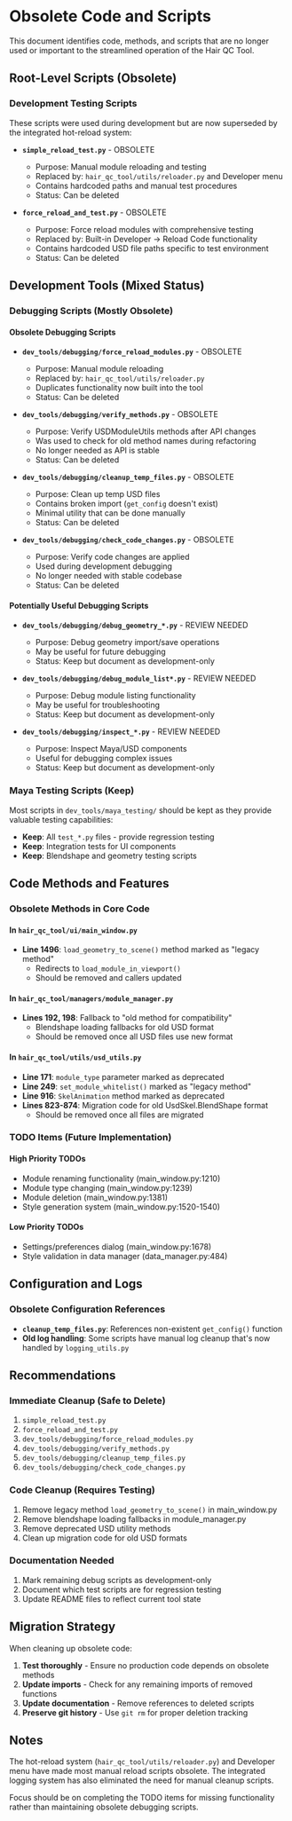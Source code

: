 # Obsolete Code and Scripts

This document identifies code, methods, and scripts that are no longer used or important to the streamlined operation of the Hair QC Tool.

## Root-Level Scripts (Obsolete)

### Development Testing Scripts
These scripts were used during development but are now superseded by the integrated hot-reload system:

- **`simple_reload_test.py`** - OBSOLETE
  - Purpose: Manual module reloading and testing
  - Replaced by: `hair_qc_tool/utils/reloader.py` and Developer menu
  - Contains hardcoded paths and manual test procedures
  - Status: Can be deleted

- **`force_reload_and_test.py`** - OBSOLETE  
  - Purpose: Force reload modules with comprehensive testing
  - Replaced by: Built-in Developer → Reload Code functionality
  - Contains hardcoded USD file paths specific to test environment
  - Status: Can be deleted

## Development Tools (Mixed Status)

### Debugging Scripts (Mostly Obsolete)

#### Obsolete Debugging Scripts
- **`dev_tools/debugging/force_reload_modules.py`** - OBSOLETE
  - Purpose: Manual module reloading
  - Replaced by: `hair_qc_tool/utils/reloader.py`
  - Duplicates functionality now built into the tool
  - Status: Can be deleted

- **`dev_tools/debugging/verify_methods.py`** - OBSOLETE
  - Purpose: Verify USDModuleUtils methods after API changes
  - Was used to check for old method names during refactoring
  - No longer needed as API is stable
  - Status: Can be deleted

- **`dev_tools/debugging/cleanup_temp_files.py`** - OBSOLETE
  - Purpose: Clean up temp USD files
  - Contains broken import (`get_config` doesn't exist)
  - Minimal utility that can be done manually
  - Status: Can be deleted

- **`dev_tools/debugging/check_code_changes.py`** - OBSOLETE
  - Purpose: Verify code changes are applied
  - Used during development debugging
  - No longer needed with stable codebase
  - Status: Can be deleted

#### Potentially Useful Debugging Scripts
- **`dev_tools/debugging/debug_geometry_*.py`** - REVIEW NEEDED
  - Purpose: Debug geometry import/save operations
  - May be useful for future debugging
  - Status: Keep but document as development-only

- **`dev_tools/debugging/debug_module_list*.py`** - REVIEW NEEDED  
  - Purpose: Debug module listing functionality
  - May be useful for troubleshooting
  - Status: Keep but document as development-only

- **`dev_tools/debugging/inspect_*.py`** - REVIEW NEEDED
  - Purpose: Inspect Maya/USD components
  - Useful for debugging complex issues
  - Status: Keep but document as development-only

### Maya Testing Scripts (Keep)
Most scripts in `dev_tools/maya_testing/` should be kept as they provide valuable testing capabilities:

- **Keep**: All `test_*.py` files - provide regression testing
- **Keep**: Integration tests for UI components
- **Keep**: Blendshape and geometry testing scripts

## Code Methods and Features

### Obsolete Methods in Core Code

#### In `hair_qc_tool/ui/main_window.py`
- **Line 1496**: `load_geometry_to_scene()` method marked as "legacy method"
  - Redirects to `load_module_in_viewport()`
  - Should be removed and callers updated

#### In `hair_qc_tool/managers/module_manager.py`
- **Lines 192, 198**: Fallback to "old method for compatibility"
  - Blendshape loading fallbacks for old USD format
  - Should be removed once all USD files use new format

#### In `hair_qc_tool/utils/usd_utils.py`
- **Line 171**: `module_type` parameter marked as deprecated
- **Line 249**: `set_module_whitelist()` marked as "legacy method"
- **Line 916**: `SkelAnimation` method marked as deprecated
- **Lines 823-874**: Migration code for old UsdSkel.BlendShape format
  - Should be removed once all files are migrated

### TODO Items (Future Implementation)

#### High Priority TODOs
- Module renaming functionality (main_window.py:1210)
- Module type changing (main_window.py:1239) 
- Module deletion (main_window.py:1381)
- Style generation system (main_window.py:1520-1540)

#### Low Priority TODOs
- Settings/preferences dialog (main_window.py:1678)
- Style validation in data manager (data_manager.py:484)

## Configuration and Logs

### Obsolete Configuration References
- **`cleanup_temp_files.py`**: References non-existent `get_config()` function
- **Old log handling**: Some scripts have manual log cleanup that's now handled by `logging_utils.py`

## Recommendations

### Immediate Cleanup (Safe to Delete)
1. `simple_reload_test.py`
2. `force_reload_and_test.py` 
3. `dev_tools/debugging/force_reload_modules.py`
4. `dev_tools/debugging/verify_methods.py`
5. `dev_tools/debugging/cleanup_temp_files.py`
6. `dev_tools/debugging/check_code_changes.py`

### Code Cleanup (Requires Testing)
1. Remove legacy method `load_geometry_to_scene()` in main_window.py
2. Remove blendshape loading fallbacks in module_manager.py
3. Remove deprecated USD utility methods
4. Clean up migration code for old USD formats

### Documentation Needed
1. Mark remaining debug scripts as development-only
2. Document which test scripts are for regression testing
3. Update README files to reflect current tool state

## Migration Strategy

When cleaning up obsolete code:

1. **Test thoroughly** - Ensure no production code depends on obsolete methods
2. **Update imports** - Check for any remaining imports of removed functions
3. **Update documentation** - Remove references to deleted scripts
4. **Preserve git history** - Use `git rm` for proper deletion tracking

## Notes

The hot-reload system (`hair_qc_tool/utils/reloader.py`) and Developer menu have made most manual reload scripts obsolete. The integrated logging system has also eliminated the need for manual cleanup scripts.

Focus should be on completing the TODO items for missing functionality rather than maintaining obsolete debugging scripts.
